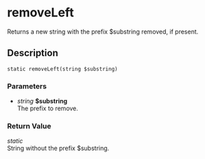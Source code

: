 # removeLeft
Returns a new string with the prefix $substring removed, if present.

## Description
`static removeLeft(string $substring)`

### Parameters
* _string_ __$substring__  
The prefix to remove.


### Return Value
_static_  
String without the prefix $substring.